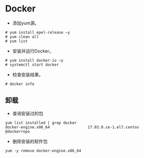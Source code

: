 # Docker
- 添加yum源。
```
# yum install epel-release –y
# yum clean all
# yum list
```
- 安装并运行Docker。
```
# yum install docker-io –y
# systemctl start docker
```
- 检查安装结果。
```
# docker info
```
## 卸载
- 查询安装过的包
```
yum list installed | grep docker
docker-engine.x86_64                 17.03.0.ce-1.el7.centos         @dockerrepo
```
- 删除安装的软件包

`yum -y remove docker-engine.x86_64`

